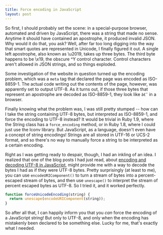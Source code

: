 ```yaml
---
title: Force encoding in JavaScript
layout: post
---
```

So first, I should probably set the scene: in a special-purpose browser, automated and driven by JavaScript, there was a string that made no sense. Anytime it should have contained an apostrophe, it produced invalid JSON. Why would it do that, you ask? Well, after far too long digging into the way that smart quotes are represented in Unicode, I finally figured it out. A single left apostrophe, also known as \u2019, takes up three bytes. The third byte happens to be \x19, the obscure ^Y control character. Control characters aren't allowed in JSON strings, and so things exploded.

Some investigation of the website in question turned up the encoding problem, which was a `meta` tag that declared the page was encoded as ISO-8859-1. The actual code writing out the contents of the page, however, was apparently set to output UTF-8. As it turns out, if those three bytes that represent an apostrophe are decoded as ISO-8859-1, they look like `â€˜` in a browser.

Finally knowing what the problem was, I was still pretty stumped -- how can I take the string containing UTF-8 bytes, but interpreted as ISO-8859-1, and force the encoding to UTF-8 instead? It would be trivial in Ruby 1.9, where the String class has a `force_encoding` method, or in Ruby 1.8, where I could just use the Iconv library. But JavaScript, as a language, doesn't even have a concept of string encodings! Strings are all stored in UTF-16 or UCS-2 format, and so there's no way to manually force a string to be interpreted as a certain encoding.

Right as I was getting ready to despair, though, I had an inkling of an idea. I realized that one of the blog posts I had just read, about [encoding and decoding UTF-8 in JavaScript](http://ecmanaut.blogspot.com/2006/07/encoding-decoding-utf8-in-javascript.html), might provide me with a way to decode the bytes I had as if they were UTF-8 bytes. Pretty surprisingly (at least to me), you can use `encodeURIComponent()` to turn a stream of bytes into a percent-escaped stream of bytes, and then use `unescape()` to interpret the stream of percent escaped bytes as UTF-8. So I tried it, and it worked perfectly.

```javascript
function forceUnicodeEncoding(string) {
  return unescape(encodeURIComponent(string));
}
```

So after all that, I can happily inform you that you _can_ force the encoding of a JavaScript string! But only to UTF-8, and only when the encoding has mistakenly been declared to be something else. Lucky for me, that's exactly what I needed.
